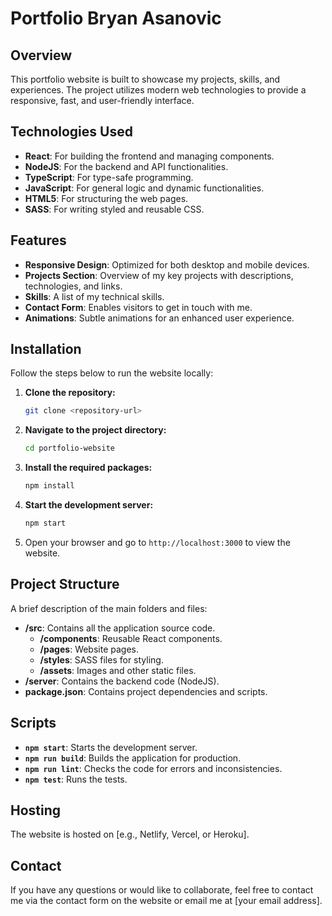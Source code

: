 # Portfolio Bryan Asanovic

## Overview
This portfolio website is built to showcase my projects, skills, and experiences. The project utilizes modern web technologies to provide a responsive, fast, and user-friendly interface.

## Technologies Used
- **React**: For building the frontend and managing components.
- **NodeJS**: For the backend and API functionalities.
- **TypeScript**: For type-safe programming.
- **JavaScript**: For general logic and dynamic functionalities.
- **HTML5**: For structuring the web pages.
- **SASS**: For writing styled and reusable CSS.

## Features
- **Responsive Design**: Optimized for both desktop and mobile devices.
- **Projects Section**: Overview of my key projects with descriptions, technologies, and links.
- **Skills**: A list of my technical skills.
- **Contact Form**: Enables visitors to get in touch with me.
- **Animations**: Subtle animations for an enhanced user experience.

## Installation
Follow the steps below to run the website locally:

1. **Clone the repository:**
   ```bash
   git clone <repository-url>
   ```

2. **Navigate to the project directory:**
   ```bash
   cd portfolio-website
   ```

3. **Install the required packages:**
   ```bash
   npm install
   ```

4. **Start the development server:**
   ```bash
   npm start
   ```

5. Open your browser and go to `http://localhost:3000` to view the website.

## Project Structure
A brief description of the main folders and files:

- **/src**: Contains all the application source code.
  - **/components**: Reusable React components.
  - **/pages**: Website pages.
  - **/styles**: SASS files for styling.
  - **/assets**: Images and other static files.
- **/server**: Contains the backend code (NodeJS).
- **package.json**: Contains project dependencies and scripts.

## Scripts
- **`npm start`**: Starts the development server.
- **`npm run build`**: Builds the application for production.
- **`npm run lint`**: Checks the code for errors and inconsistencies.
- **`npm test`**: Runs the tests.

## Hosting
The website is hosted on [e.g., Netlify, Vercel, or Heroku].

## Contact
If you have any questions or would like to collaborate, feel free to contact me via the contact form on the website or email me at [your email address].
